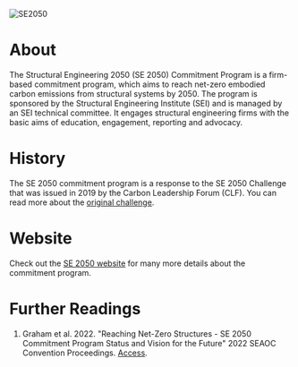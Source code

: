 ![SE2050](https://se2050.org/wp-content/uploads/2021/03/newweblogo2.png)

# About
The Structural Engineering 2050 (SE 2050) Commitment Program is a firm-based commitment program, which aims to reach net-zero embodied carbon emissions from structural systems by 2050. The program is sponsored by the Structural Engineering Institute (SEI) and is managed by an SEI technical committee. It engages structural engineering firms with the basic aims of education, engagement, reporting and advocacy.
# History
The SE 2050 commitment program is a response to the SE 2050 Challenge that was issued in 2019 by the Carbon Leadership Forum (CLF). You can read more about the [original challenge](https://carbonleadershipforum.org/se-2050-challenge/).
# Website
Check out the [SE 2050 website](https://se2050.org) for many more details about the commitment program.
# Further Readings
1. Graham et al. 2022. "Reaching Net-Zero Structures - SE 2050 Commitment Program Status and Vision for the Future" 2022 SEAOC Convention Proceedings. [Access](https://se2050.org/wp-content/uploads/2023/01/2022_Graham-et-al._Reaching-Net-Zero-Structures-SE-2050-Commitment-Program-Status-and-Vision-for-the-Future.pdf).





